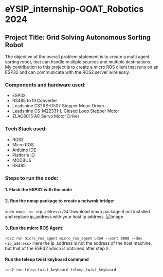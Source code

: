 # eYSIP_internship-GOAT_Robotics 2024

## Project Title: Grid Solving Autonomous Sorting Robot

The objective of the overall problem statement is to create a multi agent sorting robot, that can handle multiple sources and multiple destinations. My contribution to this project is to create a micro ROS client that runs on an ESP32 and can communicate with the ROS2 server wirelessly. 

### Components and hardware used:
- ESP32
- RS485 to ttl Converter
- Leadshine CS2RS-D507 Stepper Motor Driver
- Leadshine CS-M22331-L Closed Loop Stepper Motor
- ZLAC8015 AC Servo Motor Driver

### Tech Stack used:
- ROS2
- Micro ROS
- Arduino IDE
- Platform IO
- MODBUS
- RS485

### Steps to run the code:

#### 1. Flash the ESP32 with the code

#### 2. Run the nmap package to create a netwrok bridge:
```sudo nmap -sn <ip_address>/24```
Download nmap package if not installed and replace ip_address with your host ip address.
![image](https://github.com/achararjun/eysip_internship-GOAT_Robotics/assets/106529997/30333bf2-34f6-4dbf-a677-fb42d3d893f4)

#### 3. Run the micro ROS Agent:

```ros2 run micro_ros_agent micro_ros_agent udp4 --port 8888 --dev <ip_address>```
Here the ip_address is not the address of the host machine, but that of the ESP32 which is obtained after step 2.

#### Run the teleop twist keyboard command

```ros2 run telop_twist_keyboard teleop_twist_keyboard```

